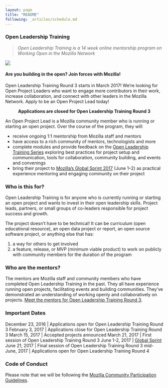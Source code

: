 ```yaml
---
layout: page
title: "README"
following: _articles/schedule.md
---
```


### Open Leadership Training

>*Open Leadership Training is a 14 week online mentorship program on Working Open in the Mozilla Network*

![](/leadership-training/img/Quote-card.jpg)

#### Are you building in the open? Join forces with Mozilla!

Open Leadership Training Round 3 starts in March 2017! We’re looking for Open Project Leaders who want to engage more contributors in their work, increase collaboration, and connect with other leaders in the Mozilla Network. Apply to be an Open Project Lead today!


<div class="home-card"><center><b>Applications are closed for Open Leadership Training Round 3</b></center></div>


An Open Project Lead is a Mozilla community member who is running or starting an open project. Over the course of the program, they will:

* receive ongoing 1:1 mentorship from Mozilla staff and mentors
* have access to a rich community of mentors, technologists and more
* complete modules and provide feedback on the [Open Leadership Training Series](http://mzl.la/open-leadership) exploring best practices for project setup and communication, tools for collaboration, community building, and events and convenings
* bring their project to [Mozilla’s Global Sprint 2017](https://science.mozilla.org/programs/events/global-sprint-2017) (June 1–2) as practical experience mentoring and engaging community on their project

### Who is this for?

Open Leadership Training is for anyone who is currently running or starting an open project and wants to invest in their open leadership skills. Project leads, partners, or small groups of co-leaders responsible for project success and growth.

The project doesn’t have to be technical! It can be curriculum (open educational resource), an open data project or report, an open source software project, or anything else that has:

1. a way for others to get involved
2. a feature, release, or MVP (minimum viable product) to work on publicly with community members for the duration of the program

### Who are the mentors?
The mentors are Mozilla staff and community members who have completed Open Leadership Training in the past. They all have experience running open projects, facilitating events and building communities. They’ve demonstrated an understanding of working openly and collaboratively on projects. [Meet the mentors for Open Leadership Training Round 3](../mentors).

### Important Dates


December 23, 2016 | Applications open for Open Leadership Training Round 3
February 3, 2017 | Applications close for Open Leadership Training Round 3
March 15, 2017 | Accepted projects announced
March 21, 2017 | First session of Open Leadership Training Round 3
June 1-2, 2017 | [Global Sprint](https://science.mozilla.org/programs/events/global-sprint-2017)
June 21, 2017 | Final session of Open Leadership Training Round 3
mid-June, 2017 | Applications open for Open Leadership Training Round 4

### Code of Conduct

Please note that we will be following the [Mozilla Community Participation Guidelines](https://www.mozilla.org/en-US/about/governance/policies/participation/).
